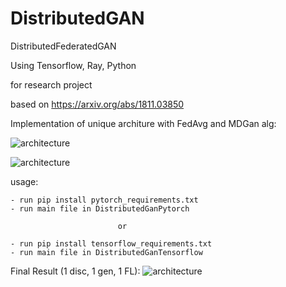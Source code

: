 # DistributedGAN
DistributedFederatedGAN


Using Tensorflow, Ray, Python

for research project

based on  https://arxiv.org/abs/1811.03850

Implementation of unique architure with FedAvg and MDGan alg:

![architecture](.architecture/FLGAN.png)
    
![architecture](.architecture/MDGAN.png)

usage:

    - run pip install pytorch_requirements.txt
    - run main file in DistributedGanPytorch
    
                            or
    
    - run pip install tensorflow_requirements.txt
    - run main file in DistributedGanTensorflow


Final Result (1 disc, 1 gen, 1 FL):
    ![architecture](.results/batch12.png) 
